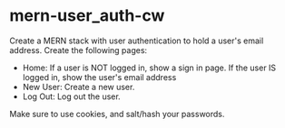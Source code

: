# mern-user_auth-cw

Create a MERN stack with user authentication to hold a user's email address. Create the following pages:
- Home: If a user is NOT logged in, show a sign in page. If the user IS logged in, show the user's email address
- New User: Create a new user.
- Log Out: Log out the user.

Make sure to use cookies, and salt/hash your passwords.
